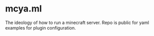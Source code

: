 # mcya.ml
The ideology of how to run a minecraft server. Repo is public for yaml examples for plugin configuration.
